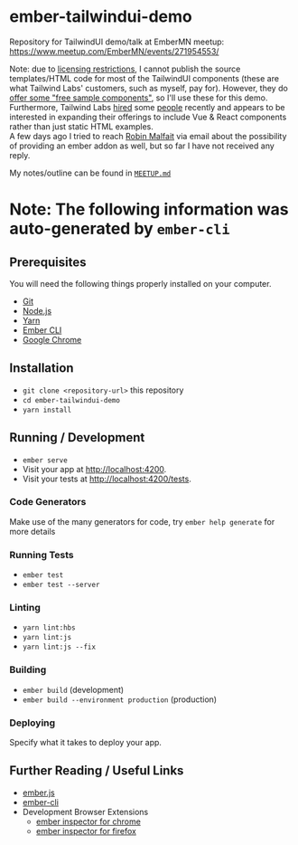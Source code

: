 # ember-tailwindui-demo

Repository for TailwindUI demo/talk at EmberMN meetup:
https://www.meetup.com/EmberMN/events/271954553/

Note: due to [licensing restrictions](https://www.notion.so/Tailwind-UI-License-644418bb34ad4fa29aac9b82e956a867),
I cannot publish the source templates/HTML code for most of the TailwindUI components
(these are what Tailwind Labs' customers, such as myself, pay for).
However, they do [offer some "free sample components"](https://tailwindui.com/preview), so I'll use these for this demo.
Furthermore, Tailwind Labs [hired](https://blog.tailwindcss.com/simon-vrachliotis-joins-tailwind-labs)
some [people](https://blog.tailwindcss.com/from-900-to-1-how-we-hired-robin-malfait)
recently and appears to be interested in expanding their offerings to include Vue & React components rather than just static HTML examples.  
A few days ago I tried to reach [Robin Malfait](https://github.com/RobinMalfait) via email about the possibility of providing an ember addon as well, but so far I have not received any reply. 

My notes/outline can be found in [`MEETUP.md`](MEETUP.md) 







# **Note:** The following information was auto-generated by `ember-cli`

## Prerequisites

You will need the following things properly installed on your computer.

* [Git](https://git-scm.com/)
* [Node.js](https://nodejs.org/)
* [Yarn](https://yarnpkg.com/)
* [Ember CLI](https://ember-cli.com/)
* [Google Chrome](https://google.com/chrome/)

## Installation

* `git clone <repository-url>` this repository
* `cd ember-tailwindui-demo`
* `yarn install`

## Running / Development

* `ember serve`
* Visit your app at [http://localhost:4200](http://localhost:4200).
* Visit your tests at [http://localhost:4200/tests](http://localhost:4200/tests).

### Code Generators

Make use of the many generators for code, try `ember help generate` for more details

### Running Tests

* `ember test`
* `ember test --server`

### Linting

* `yarn lint:hbs`
* `yarn lint:js`
* `yarn lint:js --fix`

### Building

* `ember build` (development)
* `ember build --environment production` (production)

### Deploying

Specify what it takes to deploy your app.

## Further Reading / Useful Links

* [ember.js](https://emberjs.com/)
* [ember-cli](https://ember-cli.com/)
* Development Browser Extensions
  * [ember inspector for chrome](https://chrome.google.com/webstore/detail/ember-inspector/bmdblncegkenkacieihfhpjfppoconhi)
  * [ember inspector for firefox](https://addons.mozilla.org/en-US/firefox/addon/ember-inspector/)
